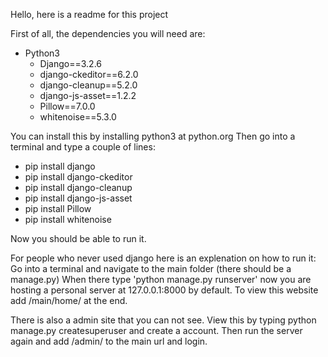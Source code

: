 Hello, here is a readme for this project

First of all, the dependencies you will need are:
- Python3
  - Django==3.2.6
  - django-ckeditor==6.2.0
  - django-cleanup==5.2.0
  - django-js-asset==1.2.2
  - Pillow==7.0.0
  - whitenoise==5.3.0
  
You can install this by installing python3 at python.org
Then go into a terminal and type a couple of lines:
  - pip install django
  - pip install django-ckeditor
  - pip install django-cleanup
  - pip install django-js-asset
  - pip install Pillow
  - pip install whitenoise
  
Now you should be able to run it.

For people who never used django here is an explenation on how to run it:
Go into a terminal and navigate to the main folder (there should be a manage.py)
When there type 'python manage.py runserver'
now you are hosting a personal server at 127.0.0.1:8000 by default.
To view this website add /main/home/ at the end.

There is also a admin site that you can not see.
View this by typing python manage.py createsuperuser and create a account.
Then run the server again and add /admin/ to the main url and login.
